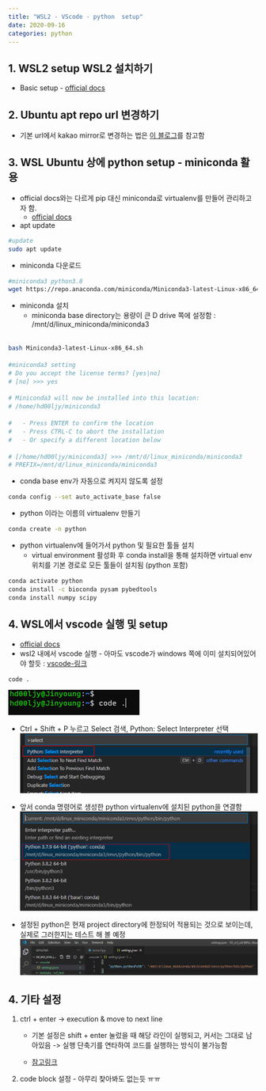 ```yaml
---
title: "WSL2 - VScode - python  setup"
date: 2020-09-16
categories: python
---
```


## __1. WSL2 setup WSL2 설치하기__

 - Basic setup - [official docs][MS-WSL2]
 


## __2. Ubuntu apt repo url 변경하기__

 - 기본 url에서 kakao mirror로 변경하는 법은 [이 블로그][apt-kakao]를 참고함


## __3. WSL Ubuntu 상에 python setup - miniconda 활용__

- official docs와는 다르게 pip 대신 miniconda로 virtualenv를 만들어 관리하고자 함.
    - [official docs][vscode-wsl2-python]
- apt update
 ```bash
#update
sudo apt update
```
- miniconda 다운로드
```bash
#miniconda3 python3.8
wget https://repo.anaconda.com/miniconda/Miniconda3-latest-Linux-x86_64.sh
```

 - miniconda 설치
    - miniconda base directory는 용량이 큰 D drive 쪽에 설정함 : /mnt/d/linux_miniconda/miniconda3

```bash

bash Miniconda3-latest-Linux-x86_64.sh

#miniconda3 setting
# Do you accept the license terms? [yes|no]
# [no] >>> yes

# Miniconda3 will now be installed into this location:
# /home/hd00ljy/miniconda3

#   - Press ENTER to confirm the location
#   - Press CTRL-C to abort the installation
#   - Or specify a different location below

# [/home/hd00ljy/miniconda3] >>> /mnt/d/linux_miniconda/miniconda3
# PREFIX=/mnt/d/linux_miniconda/miniconda3
```


- conda base env가 자동으로 켜지지 않도록 설정
```bash
conda config --set auto_activate_base false
```

- python 이라는 이름의 virtualenv 만들기
```bash
conda create -n python
```
- python virtualenv에 들어가서 python 및 필요한 툴들 설치
    - virtual environment 활성화 후 conda install을 통해 설치하면 virtual env 위치를 기본 경로로 모든 툴들이 설치됨 (python 포함)

```bash
conda activate python
conda install -c bioconda pysam pybedtools
conda install numpy scipy
```

## __4. WSL에서 vscode 실행 및 setup__
 - [official docs][vscode-wsl2-python2]
 - wsl2 내에서 vscode 실행 - 아마도 vscode가 windows 쪽에 이미 설치되어있어야 할듯 : [vscode-링크][vscode]

```bash
code .
```
![](images/vscode_on_wslside.png)


 - Ctrl + Shift + P 누르고 Select 검색, Python: Select Interpreter 선택 
![](images/vscode_select_interpreter_01.png)

 - 앞서 conda 명령어로 생성한 python virtualenv에 설치된 python을 연결함
 ![](images/vscode_select_interpreter_02.png.png)

 - 설정된 python은 현재 project directory에 한정되어 적용되는 것으로 보이는데, 실제로 그러한지는 테스트 해 볼 예정
![](images/vscode_select_interpreter_02.png)



## __4. 기타 설정__
  1) ctrl + enter -> execution & move to next line
     
     - 기본 설정은 shift + enter 눌렀을 때 해당 라인이 실행되고, 커서는 그대로 남아있음 -> 실행 단축기를 연타하여 코드를 실행하는 방식이 불가능함

     - [참고링크][ctrl_enter]

   2) code block 설정 - 아무리 찾아봐도 없는듯 ㅠㅠ




[MS-WSL2]:  https://docs.microsoft.com/ko-kr/windows/wsl/install-win10#update-to-wsl-2
[apt-kakao]: https://teddylee777.github.io/linux/ubuntu%EC%97%90%EC%84%9C-apt-get%EC%98%A4%EB%A5%98%EC%8B%9C-mirror%EC%82%AC%EC%9D%B4%ED%8A%B8-%EC%97%85%EB%8D%B0%EC%9D%B4%ED%8A%B8%EB%B0%A9%EB%B2%95
[vscode-wsl2-python]: https://code.visualstudio.com/docs/remote/wsl-tutorial#_python-development
[vscode]: https://code.visualstudio.com/
[vscode-wsl2-python2]: https://code.visualstudio.com/docs/remote/wsl-tutorial#_run-in-wsl
[ctrl_enter]: http://actuarialdatascience.com/shortcut_vscode.html